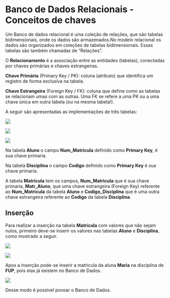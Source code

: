 # Banco de Dados Relacionais - Conceitos de chaves

Um Banco de dados relacional é uma coleção de relações, que são tabelas bidimensionais, onde os dados são armazenados.No modelo relacional os dados são organizados em coleções de tabelas bidimensionais. Essas tabelas são também chamadas de “Relações”.  

O **Relacionamento** é a associação entre as entidades (tabelas), conectadas por chaves primárias e chaves estrangeiras.  

**Chave Primária** (Primary Key / PK): coluna (atributo) que identifica um registro de forma exclusiva na tabela.  

**Chave Estrangeira** (Foreign Key / FK): coluna que define como as tabelas se relacionam umas com as outras. Uma FK se refere a uma PK ou a uma chave única em outra tabela (ou na mesma tabela!).  

A seguir são apresentadas as implementações de três tabelas:  

![](https://github.com/ciencia-de-dados-pratica/GEAM-basico/blob/master/2020/Bruno-Bacos-de-Dados-Relacionais-Conceitos-de-Chaves/Imagens/Imagem%201.png)

![](https://github.com/ciencia-de-dados-pratica/GEAM-basico/blob/master/2020/Bruno-Bacos-de-Dados-Relacionais-Conceitos-de-Chaves/Imagens/Imagem%202.png)

![](https://github.com/ciencia-de-dados-pratica/GEAM-basico/blob/master/2020/Bruno-Bacos-de-Dados-Relacionais-Conceitos-de-Chaves/Imagens/Imagem%203.png)  

Na tabela **Aluno** o campo **Num_Matricula** definido como **Primary Key**, é sua chave primaria.  

Na tabela **Disciplina** o campo **Codigo** definido como **Primary Key** é sua chave primaria.  

A tabela **Matricula** tem os campos, **Num_Matricula** que é sua chave primaria, **Matr_Aluno**, que uma chave estrangeira 
(Foreign Key) referente ao **Num_Matricula** da tabela **Aluno** e **Codigo_Disciplina** que é uma outra chave estrangeira 
referente ao **Codigo** da tabela **Disciplina**.  

## Inserção

Para realizar a inserção na tabela **Matricula** com valores que não sejam nulos, primeiro deve-se inserir os valores nas tabelas **Aluno** e **Disciplina**, como mostrado a seguir.  

![](https://github.com/ciencia-de-dados-pratica/GEAM-basico/blob/master/2020/Bruno-Bacos-de-Dados-Relacionais-Conceitos-de-Chaves/Imagens/Imagem%204.png)

![](https://github.com/ciencia-de-dados-pratica/GEAM-basico/blob/master/2020/Bruno-Bacos-de-Dados-Relacionais-Conceitos-de-Chaves/Imagens/Imagem%205.png)  

Apos a inserção pode-se inserir a matricula da aluna **Maria** na disciplina de **FUP**, pois elas já existem no Banco de Dados.  

![](https://github.com/ciencia-de-dados-pratica/GEAM-basico/blob/master/2020/Bruno-Bacos-de-Dados-Relacionais-Conceitos-de-Chaves/Imagens/Imagem%206.png)  

Desse modo é possível povoar o Banco de Dados.
